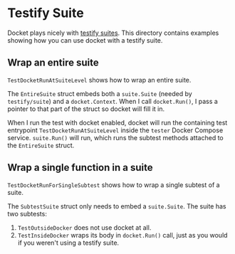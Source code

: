 # Testify Suite

Docket plays nicely with
[testify suites](https://github.com/stretchr/testify/blob/master/README.md#suite-package).
This directory contains examples showing how you can use docket with a testify
suite.

## Wrap an entire suite

`TestDocketRunAtSuiteLevel` shows how to wrap an entire suite.

The `EntireSuite` struct embeds both a `suite.Suite` (needed by `testify/suite`)
and a `docket.Context`. When I call `docket.Run()`, I pass a pointer to that
part of the struct so docket will fill it in.

When I run the test with docket enabled, docket will run the containing test
entrypoint `TestDocketRunAtSuiteLevel` inside the `tester` Docker Compose
service. `suite.Run()` will run, which runs the subtest methods attached to the
`EntireSuite` struct.

## Wrap a single function in a suite

`TestDocketRunForSingleSubtest` shows how to wrap a single subtest of a suite.

The `SubtestSuite` struct only needs to embed a `suite.Suite`. The suite has two
subtests:

1. `TestOutsideDocker` does not use docket at all.
2. `TestInsideDocker` wraps its body in `docket.Run()` call, just as you would
   if you weren't using a testify suite.
